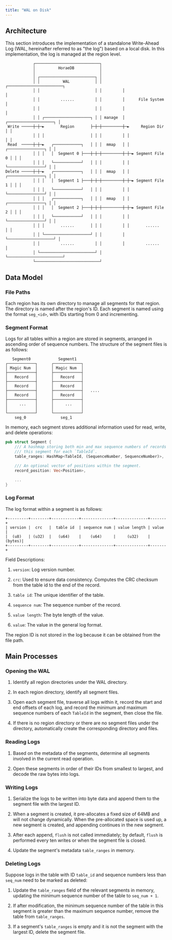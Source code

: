 ```yaml
---
title: "WAL on Disk"
---
```


## Architecture

This section introduces the implementation of a standalone Write-Ahead Log (WAL, hereinafter referred to as "the log") based on a local disk. In this implementation, the log is managed at the region level.

```
            ┌────────────────────────────┐
            │          HoraeDB           │
            │                            │
            │ ┌────────────────────────┐ │
            │ │          WAL           │ │         ┌────────────────────────┐
            │ │                        │ │         │                        │
            │ │         ......         │ │         │      File System       │
            │ │                        │ │         │                        │
            │ │ ┌────────────────────┐ │ │ manage  │ ┌────────────────────┐ │
 Write ─────┼─┼─►       Region       ├─┼─┼─────────┼─►     Region Dir     │ │
            │ │ │                    │ │ │         │ │                    │ │
 Read  ─────┼─┼─►   ┌────────────┐   │ │ │  mmap   │ │ ┌────────────────┐ │ │
            │ │ │   │  Segment 0 ├───┼─┼─┼─────────┼─┼─► Segment File 0 │ │ │
            │ │ │   └────────────┘   │ │ │         │ │ └────────────────┘ │ │
Delete ─────┼─┼─►   ┌────────────┐   │ │ │  mmap   │ │ ┌────────────────┐ │ │
            │ │ │   │  Segment 1 ├───┼─┼─┼─────────┼─┼─► Segment File 1 │ │ │
            │ │ │   └────────────┘   │ │ │         │ │ └────────────────┘ │ │
            │ │ │   ┌────────────┐   │ │ │  mmap   │ │ ┌────────────────┐ │ │
            │ │ │   │  Segment 2 ├───┼─┼─┼─────────┼─┼─► Segment File 2 │ │ │
            │ │ │   └────────────┘   │ │ │         │ │ └────────────────┘ │ │
            │ │ │       ......       │ │ │         │ │       ......       │ │
            │ │ └────────────────────┘ │ │         │ └────────────────────┘ │
            │ │         ......         │ │         │         ......         │
            │ └────────────────────────┘ │         └────────────────────────┘
            └────────────────────────────┘
```

## Data Model

### File Paths

Each region has its own directory to manage all segments for that region. The directory is named after the region's ID. Each segment is named using the format `seg_<id>`, with IDs starting from 0 and incrementing.

### Segment Format

Logs for all tables within a region are stored in segments, arranged in ascending order of sequence numbers. The structure of the segment files is as follows:

```
   Segment0            Segment1
┌────────────┐      ┌────────────┐
│ Magic Num  │      │ Magic Num  │
├────────────┤      ├────────────┤
│   Record   │      │   Record   │
├────────────┤      ├────────────┤
│   Record   │      │   Record   │
├────────────┤      ├────────────┤   ....
│   Record   │      │   Record   │
├────────────┤      ├────────────┤
│     ...    │      │     ...    │
│            │      │            │
└────────────┘      └────────────┘
    seg_0               seg_1
```

In memory, each segment stores additional information used for read, write, and delete operations:

```rust
pub struct Segment {
    /// A hashmap storing both min and max sequence numbers of records within
    /// this segment for each `TableId`.
    table_ranges: HashMap<TableId, (SequenceNumber, SequenceNumber)>,

    /// An optional vector of positions within the segment.
    record_position: Vec<Position>,

    ...
}
```

### Log Format

The log format within a segment is as follows:

```
+---------+--------+------------+--------------+--------------+-------+
| version |  crc   |  table id  | sequence num | value length | value |
|  (u8)   | (u32)  |   (u64)    |    (u64)     |     (u32)    |(bytes)|
+---------+--------+------------+--------------+--------------+-------+
```

Field Descriptions:

1. `version`: Log version number.

2. `crc`: Used to ensure data consistency. Computes the CRC checksum from the table id to the end of the record.

3. `table id`: The unique identifier of the table.

4. `sequence num`: The sequence number of the record.

5. `value length`: The byte length of the value.

6. `value`: The value in the general log format.

The region ID is not stored in the log because it can be obtained from the file path.

## Main Processes

### Opening the WAL

1. Identify all region directories under the WAL directory.

2. In each region directory, identify all segment files.

3. Open each segment file, traverse all logs within it, record the start and end offsets of each log, and record the minimum and maximum sequence numbers of each `TableId` in the segment, then close the file.

4. If there is no region directory or there are no segment files under the directory, automatically create the corresponding directory and files.

### Reading Logs

1. Based on the metadata of the segments, determine all segments involved in the current read operation.

2. Open these segments in order of their IDs from smallest to largest, and decode the raw bytes into logs.

### Writing Logs

1. Serialize the logs to be written into byte data and append them to the segment file with the largest ID.

2. When a segment is created, it pre-allocates a fixed size of 64MB and will not change dynamically. When the pre-allocated space is used up, a new segment is created, and appending continues in the new segment.

3. After each append, `flush` is not called immediately; by default, `flush` is performed every ten writes or when the segment file is closed.

4. Update the segment's metadata `table_ranges` in memory.

### Deleting Logs

Suppose logs in the table with ID `table_id` and sequence numbers less than `seq_num` need to be marked as deleted:

1. Update the `table_ranges` field of the relevant segments in memory, updating the minimum sequence number of the table to `seq_num + 1`.

2. If after modification, the minimum sequence number of the table in this segment is greater than the maximum sequence number, remove the table from `table_ranges`.

3. If a segment's `table_ranges` is empty and it is not the segment with the largest ID, delete the segment file.
